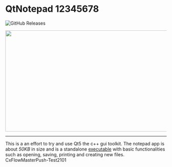 # QtNotepad 12345678
![GitHub Releases](https://img.shields.io/github/downloads/rattle99/QtNotepad/v1.0/total.svg)

<p align="center">
  <img width="609" height="315" src="https://media.giphy.com/media/2YpNAnXlE2tmcZmmDo/giphy.gif">
</p>

___

This is a an effort to try and use Qt5 the c++ gui toolkit. The notepad app is about *50KB* in size and is a standalone [executable](https://github.com/rattle99/QtNotepad/releases) with basic functionalities such as opening, saving, printing and creating new files.
CxFlowMasterPush-Test2101
